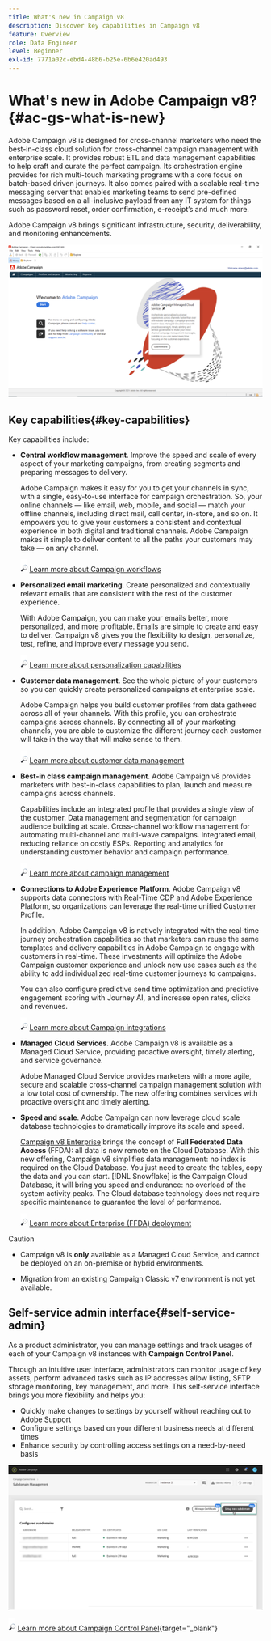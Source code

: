 ```yaml
---
title: What's new in Campaign v8
description: Discover key capabilities in Campaign v8
feature: Overview
role: Data Engineer
level: Beginner
exl-id: 7771a02c-ebd4-48b6-b25e-6b6e420ad493
---
```

# What's new in Adobe Campaign v8? {#ac-gs-what-is-new}

Adobe Campaign v8 is designed for cross-channel marketers who need the best-in-class cloud solution for cross-channel campaign management with enterprise scale. It provides robust ETL and data management capabilities to help craft and curate the perfect campaign. Its orchestration engine provides for rich multi-touch marketing programs with a core focus on batch-based driven journeys. It also comes paired with a scalable real-time messaging server that enables marketing teams to send pre-defined messages based on a all-inclusive payload from any IT system for things such as password reset, order confirmation, e-receipt’s and much more.

Adobe Campaign v8 brings significant infrastructure, security, deliverability, and monitoring enhancements. 

![](assets/home-page.png) 

## Key capabilities{#key-capabilities}

Key capabilities include:

* **Central workflow management**. Improve the speed and scale of every aspect of your marketing campaigns, from creating segments and preparing messages to delivery. 

    Adobe Campaign makes it easy for you to get your channels in sync, with a single, easy-to-use interface for campaign orchestration. So, your online channels — like email, web, mobile, and social — match your offline channels, including direct mail, call center, in-store, and so on. It empowers you to give your customers a consistent and contextual experience in both digital and traditional channels. Adobe Campaign makes it simple to deliver content to all the paths your customers may take — on any channel.

    ![](../assets/do-not-localize/glass.png) [Learn more about Campaign workflows](../config/workflows.md)

* **Personalized email marketing**. Create personalized and contextually relevant emails that are consistent with the rest of the customer experience.

    With Adobe Campaign, you can make your emails better, more personalized, and more profitable. Emails are simple to create and easy to deliver. Campaign v8 gives you the flexibility to design, personalize, test, refine, and improve every message you send.

    ![](../assets/do-not-localize/glass.png) [Learn more about personalization capabilities](create-message.md)

* **Customer data management**. See the whole picture of your customers so you can quickly create personalized campaigns at enterprise scale.

    Adobe Campaign helps you build customer profiles from data gathered across all of your channels. With this profile, you can orchestrate campaigns across channels. By connecting all of your marketing channels, you are able to customize the different journey each customer will take in the way that will make sense to them.

    ![](../assets/do-not-localize/glass.png) [Learn more about customer data management](audiences.md)

* **Best-in class campaign management**. Adobe Campaign v8 provides marketers with best-in-class capabilities to plan, launch and measure campaigns across channels. 

    Capabilities include an integrated profile that provides a single view of the customer. Data management and segmentation for campaign audience building at scale. Cross-channel workflow management for automating multi-channel and multi-wave campaigns. Integrated email, reducing reliance on costly ESPs. Reporting and analytics for understanding customer behavior and campaign performance.

    ![](../assets/do-not-localize/glass.png) [Learn more about campaign management](campaigns.md)

    
* **Connections to Adobe Experience Platform**. Adobe Campaign v8 supports data connectors with Real-Time CDP and Adobe Experience Platform, so organizations can leverage the real-time unified Customer Profile.
     
    In addition, Adobe Campaign v8 is natively integrated with the real-time journey orchestration capabilities so that marketers can reuse the same templates and delivery capabilities in Adobe Campaign to engage with customers in real-time. These investments will optimize the Adobe Campaign customer experience and unlock new use cases such as the ability to add individualized real-time customer journeys to campaigns.
    
    You can also configure predictive send time optimization and predictive engagement scoring with Journey AI, and increase open rates, clicks and revenues.

    ![](../assets/do-not-localize/glass.png) [Learn more about Campaign integrations](../connect/integration.md)


* **Managed Cloud Services**. Adobe Campaign v8 is available as a Managed Cloud Service, providing proactive oversight, timely alerting, and service governance.

    Adobe Managed Cloud Service provides marketers with a more agile, secure and scalable cross-channel campaign management solution with a low total cost of ownership. The new offering combines services with proactive oversight and timely alerting.

* **Speed and scale**. Adobe Campaign can now leverage cloud scale database technologies to dramatically improve its scale and speed.

    [Campaign v8 Enterprise](../architecture/enterprise-deployment.md) brings the concept of **Full Federated Data Access** (FFDA): all data is now remote on the Cloud Database. With this new offering, Campaign v8 simplifies data management: no index is required on the Cloud Database. You just need to create the tables, copy the data and you can start. [!DNL Snowflake] is the Campaign Cloud Database, it will bring you speed and endurance: no overload of the system activity peaks. The Cloud database technology does not require specific maintenance to guarantee the level of performance. 

    ![](../assets/do-not-localize/glass.png) [Learn more about Enterprise (FFDA) deployment](../architecture/enterprise-deployment.md)


>[!CAUTION]
>
>* Campaign v8 is **only** available as a Managed Cloud Service, and cannot be deployed on an on-premise or hybrid environments. 
>
>* Migration from an existing Campaign Classic v7 environment is not yet available.



## Self-service admin interface{#self-service-admin}

As a product administrator, you can manage settings and track usages of each of your Campaign v8 instances with **Campaign Control Panel**. 

Through an intuitive user interface, administrators can monitor usage of key assets, perform advanced tasks such as IP addresses allow listing, SFTP storage monitoring, key management, and more. This self-service interface brings you more flexibility and helps you:

* Quickly make changes to settings by yourself without reaching out to Adobe Support
* Configure settings based on your different business needs at different times
* Enhance security by controlling access settings on a need-by-need basis

![](assets/subdomain1.png)

![](../assets/do-not-localize/glass.png) [Learn more about Campaign Control Panel](https://experienceleague.adobe.com/docs/control-panel/using/discover-control-panel/key-features.html){target="_blank"}


